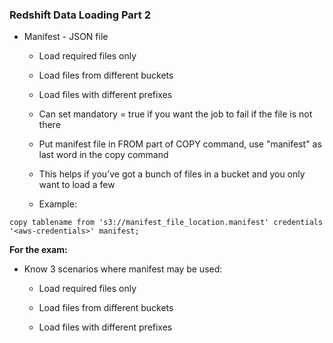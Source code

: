 ### Redshift Data Loading Part 2

* Manifest - JSON file

    * Load required files only

    * Load files from different buckets

    * Load files with different prefixes

    * Can set mandatory = true if you want the job to fail if the file is not there

    * Put manifest file in FROM part of COPY command, use "manifest" as last word in the copy command

    * This helps if you’ve got a bunch of files in a bucket and you only want to load a few
    
    * Example:
    
`copy tablename from 's3://manifest_file_location.manifest' credentials '<aws-credentials>' manifest;`

**For the exam:**

* Know 3 scenarios where manifest may be used:

    * Load required files only

    * Load files from different buckets

    * Load files with different prefixes
